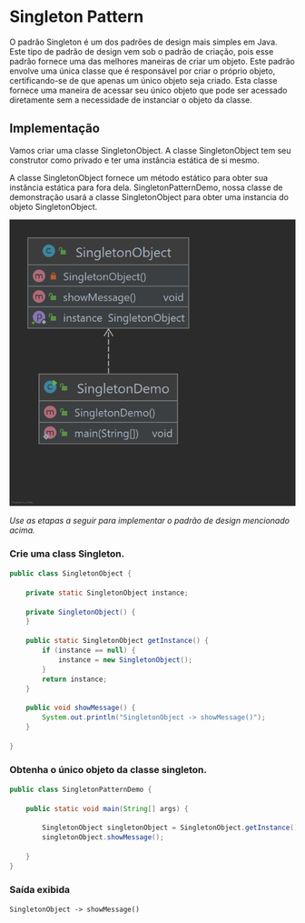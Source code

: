 # Singleton Pattern

O padrão Singleton é um dos padrões de design mais simples em Java. Este tipo de padrão de design vem sob o padrão de
criação, pois esse padrão fornece uma das melhores maneiras de criar um objeto. Este padrão envolve uma única classe que
é responsável por criar o próprio objeto, certificando-se de que apenas um único objeto seja criado. Esta classe fornece
uma maneira de acessar seu único objeto que pode ser acessado diretamente sem a necessidade de instanciar o objeto da
classe.

## Implementação

Vamos criar uma classe SingletonObject. A classe SingletonObject tem seu construtor como privado e ter uma instância
estática de si mesmo.

A classe SingletonObject fornece um método estático para obter sua instância estática para fora dela.
SingletonPatternDemo, nossa classe de demonstração usará a classe SingletonObject para obter uma instancia do objeto
SingletonObject.

![Design Pattern](assets/ClassDiagram.png)

_Use as etapas a seguir para implementar o padrão de design mencionado acima._

### Crie uma class Singleton.

~~~java
public class SingletonObject {

    private static SingletonObject instance;

    private SingletonObject() {
    }

    public static SingletonObject getInstance() {
        if (instance == null) {
            instance = new SingletonObject();
        }
        return instance;
    }

    public void showMessage() {
        System.out.println("SingletonObject -> showMessage()");
    }

}
~~~

### Obtenha o único objeto da classe singleton.

~~~java
public class SingletonPatternDemo {

    public static void main(String[] args) {

        SingletonObject singletonObject = SingletonObject.getInstance();
        singletonObject.showMessage();

    }
}
~~~

### Saída exibida

    SingletonObject -> showMessage()